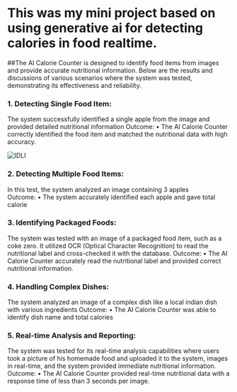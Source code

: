 # This was my mini project based on using generative ai for detecting calories in food realtime.
##The AI Calorie Counter is designed to identify food items from images and provide accurate nutritional information. Below are the results and discussions of various scenarios where the system was tested, demonstrating its effectiveness and reliability.
### 1. Detecting Single Food Item:
The system successfully identified a single apple from the image and provided detailed nutritional information
Outcome:
•	The AI Calorie Counter correctly identified the food item and matched the nutritional data with high accuracy.

                                                                  
![IDLI](https://github.com/user-attachments/assets/1e46685c-3b2b-4128-8d13-f3bed6b4e719)

### 2. Detecting Multiple Food Items:
In this test, the system analyzed an image containing 3 apples  
Outcome:
•	The system accurately identified each apple and gave total calorie 


 
                                                             




### 3. Identifying Packaged Foods:
The system was tested with an image of a packaged food item, such as a coke zero. It utilized OCR (Optical Character Recognition) to read the nutritional label and cross-checked it with the database.
Outcome:
•	The AI Calorie Counter accurately read the nutritional label and provided correct nutritional information.


                                                         










### 4. Handling Complex Dishes:
The system analyzed an image of a complex dish like a local indian dish with various ingredients
Outcome:
•	The AI Calorie Counter was able to identify dish name and total calories
                                                            








### 5. Real-time Analysis and Reporting:
The system was tested for its real-time analysis capabilities where users took a picture of his homemade food and uploaded it to the system, images in real-time, and the system provided immediate nutritional information.
Outcome:
•	The AI Calorie Counter provided real-time nutritional data with a response time of less than 3 seconds per image.                        
